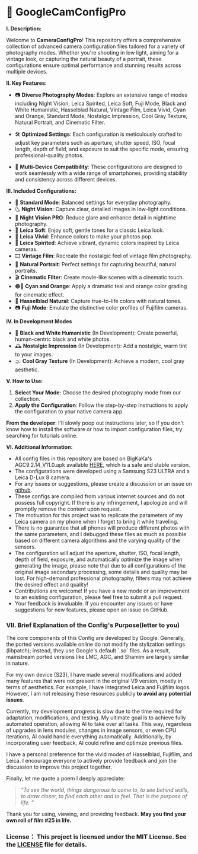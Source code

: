 # 📸 GoogleCamConfigPro

**Ⅰ. Description:**

Welcome to **CameraConfigPro**! This repository offers a comprehensive collection of advanced camera configuration files tailored for a variety of photography modes. Whether you're shooting in low light, aiming for a vintage look, or capturing the natural beauty of a portrait, these configurations ensure optimal performance and stunning results across multiple devices.

**Ⅱ. Key Features:**

- 📷 **Diverse Photography Modes**: Explore an extensive range of modes including Night Vision, Leica Spirited, Leica Soft, Fuji Mode, Black and White Humanistic, Hasselblad Natural, Vintage Film, Leica Vivid, Cyan and Orange, Standard Mode, Nostalgic Impression, Cool Gray Texture, Natural Portrait, and Cinematic Filter.
  
- 🛠️ **Optimized Settings**: Each configuration is meticulously crafted to adjust key parameters such as aperture, shutter speed, ISO, focal length, depth of field, and exposure to suit the specific mode, ensuring professional-quality photos.

- 📱 **Multi-Device Compatibility**: These configurations are designed to work seamlessly with a wide range of smartphones, providing stability and consistency across different devices.

**Ⅲ. Included Configurations:**

- 🌟 **Standard Mode**: Balanced settings for everyday photography.
- 🌜 **Night Vision**: Capture clear, detailed images in low-light conditions.
- 🌃 **Night Vision PRO**: Reduce glare and enhance detail in nighttime photography.
- 🌸 **Leica Soft**: Enjoy soft, gentle tones for a classic Leica look.
- 🎨 **Leica Vivid**: Enhance colors to make your photos pop.
- 🌈 **Leica Spirited**: Achieve vibrant, dynamic colors inspired by Leica cameras.
- 🎞️ **Vintage Film**: Recreate the nostalgic feel of vintage film photography.
- 👤 **Natural Portrait**: Perfect settings for capturing beautiful, natural portraits.
- 🎬 **Cinematic Filter**: Create movie-like scenes with a cinematic touch.
- 🟠🔵 **Cyan and Orange**: Apply a dramatic teal and orange color grading for cinematic effect.
- 🌿 **Hasselblad Natural**: Capture true-to-life colors with natural tones.
- 📷 **Fuji Mode**: Emulate the distinctive color profiles of Fujifilm cameras.

**Ⅳ. In Development Modes**

- 🖤 **Black and White Humanistic** (In Development): Create powerful, human-centric black and white photos.
- 🕰️ **Nostalgic Impression** (In Development): Add a nostalgic, warm tint to your images.
- 🌫️ **Cool Gray Texture** (In Development): Achieve a modern, cool gray aesthetic.

**Ⅴ. How to Use:**

1. **Select Your Mode**: Choose the desired photography mode from our collection.
2. **Apply the Configuration**: Follow the step-by-step instructions to apply the configuration to your native camera app.

**From the developer**: I'll slowly poop out instructions later, so if you don't know how to install the software or how to import configuration files, try searching for tutorials online. 

**Ⅵ. Additional Information:**

- All config files in this repository are based on BigKaKa's AGC9.2.14_V11.0.apk available [HERE](https://www.celsoazevedo.com/), which is a safe and stable version.
- The configurations were developed using a Samsung S23 ULTRA and a Leica D-Lux 8 camera.
- For any issues or suggestions, please create a discussion or an issue on [github](https://github.com/IanJ332/CameraConfigPro/issues).
- These configs are compiled from various internet sources and do not possess full copyright. If there is any infringement, I apologize and will promptly remove the content upon request.
- The motivation for this project was to replicate the parameters of my Leica camera on my phone when I forget to bring it while traveling.
- There is no guarantee that all phones will produce different photos with the same parameters, and I debugged these files as much as possible based on different camera algorithms and the varying quality of the sensors.
- The configuration will adjust the aperture, shutter, ISO, focal length, depth of field, exposure, and automatically optimize the image when generating the image, please note that due to all configurations of the original image secondary processing, some details and quality may be lost. For high-demand professional photography, filters may not achieve the desired effect and quality!
- Contributions are welcome! If you have a new mode or an improvement to an existing configuration, please feel free to submit a pull request.
- Your feedback is invaluable. If you encounter any issues or have suggestions for new features, please open an issue on GitHub.

<p align="center">
  
### Ⅶ. Brief Explanation of the Config's Purpose(letter to you)
</p>
The core components of this Config are developed by Google. Generally, the ported versions available online do not modify the stylization settings (libpatch); instead, they use Google's default `.so` files. As a result, mainstream ported versions like LMC, AGC, and Shamim are largely similar in nature.

For my own device (S23), I have made several modifications and added many features that were not present in the original V9 version, mostly in terms of aesthetics. For example, I have integrated Leica and Fujifilm logos. However, I am not releasing these resources publicly **to avoid any potential issues**.

Currently, my development progress is slow due to the time required for adaptation, modifications, and testing. My ultimate goal is to achieve fully automated operation, allowing AI to take over all tasks. This way, regardless of upgrades in lens modules, changes in image sensors, or even CPU iterations, AI could handle everything automatically. Additionally, by incorporating user feedback, AI could refine and optimize previous files.

I have a personal preference for the vivid modes of Hasselblad, Fujifilm, and Leica. I encourage everyone to actively provide feedback and join the discussion to improve this project together.

Finally, let me quote a poem I deeply appreciate:

> _"To see the world, things dangerous to come to, to see behind walls, to draw closer, to find each other and to feel. That is the purpose of life. "_

Thank you for using, viewing, and providing feedback. **May you find your own roll of film #25 in life.**

<p align="center">
  
  ### License： This project is licensed under the MIT License. See the <a href="https://github.com/IanJ332/GoogleCamConfigPro/blob/main/MIT%20License">LICENSE</a> file for details.
</p>

